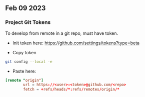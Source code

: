 
## Feb 09 2023

### Project Git Tokens

To develop from remote in a git repo, must have token.

* Init token here:
https://github.com/settings/tokens?type=beta

* Copy token

```bash
git config --local -e
```

* Paste here:

```conf
[remote "origin"]
        url = https://<user>:<token>@github.com/<repo>
        fetch = +refs/heads/*:refs/remotes/origin/*
```





